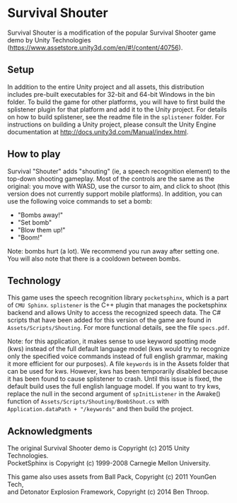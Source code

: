 # Survival Shouter

Survival Shouter is a modification of the popular Survival Shooter game demo by Unity Technologies
(https://www.assetstore.unity3d.com/en/#!/content/40756).

## Setup

In addition to the entire Unity project and all assets, this distribution includes pre-built executables
for 32-bit and 64-bit Windows in the bin folder. To build the game for other platforms, you will have to first
build the splistener plugin for that platform and add it to the Unity project. For details on how to
build splistener, see the readme file in the `splistener` folder. For instructions on building a Unity 
project, please consult the Unity Engine documentation at http://docs.unity3d.com/Manual/index.html.

## How to play

Survival "Shouter" adds "shouting" (ie, a speech recognition element) to the top-down shooting gameplay.
Most of the controls are the same as the original: you move with WASD, use the cursor to aim, and click
to shoot (this version does not currently support mobile platforms). In addition, you can use the following
voice commands to set a bomb:

* "Bombs away!"
* "Set bomb"
* "Blow them up!"
* "Boom!"

Note: bombs hurt (a lot). We recommend you run away after setting one.
You will also note that there is a cooldown between bombs.

## Technology

This game uses the speech recognition library `pocketsphinx`, which is a part of `CMU Sphinx`. `splistener` is the C++
plugin that manages the pocketsphinx backend and allows Unity to access the recognized speech data. The C#
scripts that have been added for this version of the game are found in `Assets/Scripts/Shouting`. For more functional
details, see the file `specs.pdf`.

Note: for this application, it makes sense to use keyword spotting mode (kws) instead of the full default language
model (kws would try to recognize only the specified voice commands instead of full english grammar,
making it more efficient for our purposes). A file `keywords` is in the Assets folder that can be used for kws.
However, kws has been temporarily disabled because it has been found to cause splistener to crash.
Until this issue is fixed, the default build uses the full english language model. If you want to try kws,
replace the null in the second argument of `spInitListener` in the Awake() function of 
`Assets/Scripts/Shouting/BombShout.cs` with `Application.dataPath + "/keywords"` and then build the project.

## Acknowledgments

The original Survival Shooter demo is Copyright (c) 2015 Unity Technologies.  
PocketSphinx is Copyright (c) 1999-2008 Carnegie Mellon University.

This game also uses assets from Ball Pack, Copyright (c) 2011 YounGen Tech,  
and Detonator Explosion Framework, Copyright (c) 2014 Ben Throop.
